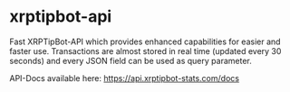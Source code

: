 # xrptipbot-api
Fast XRPTipBot-API which provides enhanced capabilities for easier and faster use.
Transactions are almost stored in real time (updated every 30 seconds) and every JSON field can be used as query parameter.

API-Docs available here:
https://api.xrptipbot-stats.com/docs